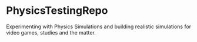 # PhysicsTestingRepo
Experimenting with Physics Simulations and building realistic simulations for video games, studies and the matter.
